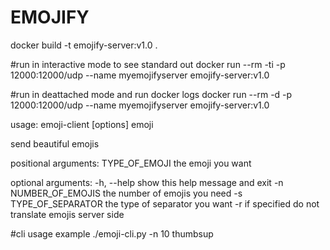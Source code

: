 # EMOJIFY

docker build -t emojify-server:v1.0 .

#run in interactive mode to see standard out
docker run --rm -ti -p 12000:12000/udp --name myemojifyserver emojify-server:v1.0

#run in deattached mode and run docker logs 
docker run --rm -d -p 12000:12000/udp --name myemojifyserver emojify-server:v1.0

usage: emoji-client [options] emoji

send beautiful emojis

positional arguments:
  TYPE_OF_EMOJI         the emoji you want

optional arguments:
  -h, --help            show this help message and exit
  -n NUMBER_OF_EMOJIS   the number of emojis you need
  -s TYPE_OF_SEPARATOR  the type of separator you want
  -r                    if specified do not translate emojis server side

#cli usage example
./emoji-cli.py -n 10 thumbsup
